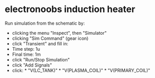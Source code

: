 # electronoobs induction heater
Run simulation from the schematic by:
* clicking the menu "Inspect", then "Simulator"
 * clicking "Sim Command" (gear icon)
  * click "Transient" and fill in:
   * Time step: 1u
   * Final time: 1m
  * click "Run/Stop Simulation"
  * click "Add Signals"
   * click:
   	* "V(LC_TANK)"
	* "V(PLASMA_COIL)"
	* "V(PRIMARY_COIL)"